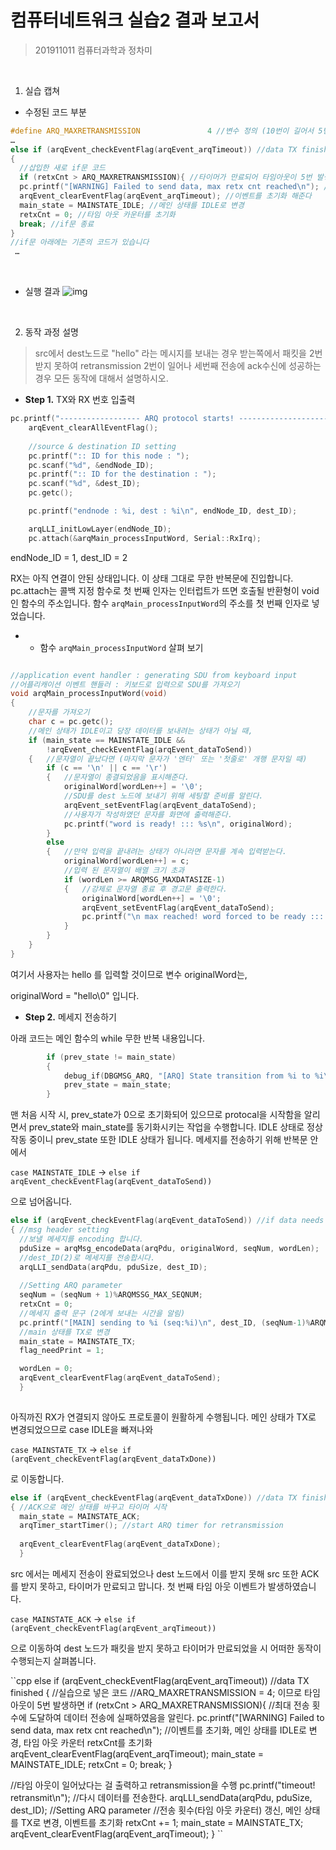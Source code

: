# 컴퓨터네트워크 실습2 결과 보고서

> 201911011 컴퓨터과학과 정차미

<br>

  1. 실습 캡쳐


- 수정된 코드 부분
```cpp
#define ARQ_MAXRETRANSMISSION               4 //변수 정의 (10번이 길어서 5번으로 줄임)
…
else if (arqEvent_checkEventFlag(arqEvent_arqTimeout)) //data TX finished
{
  //삽입한 새로 if문 코드
  if (retxCnt > ARQ_MAXRETRANSMISSION){ //타이머가 만료되어 타임아웃이 5번 발생하였을 때,
  pc.printf("[WARNING] Failed to send data, max retx cnt reached\n"); //경고 메세지를 출력
  arqEvent_clearEventFlag(arqEvent_arqTimeout); //이벤트를 초기화 해준다
  main_state = MAINSTATE_IDLE; //메인 상태를 IDLE로 변경
  retxCnt = 0; //타임 아웃 카운터를 초기화
  break; //if문 종료
}
//if문 아래에는 기존의 코드가 있습니다
 …
```

<br>

- 실행 결과
![img](https://imgur.com/vfl5Gkm.png)

<br>

  2. 동작 과정 설명

> src에서 dest노드로 "hello" 라는 메시지를 보내는 경우 받는쪽에서 패킷을 2번 받지 못하여 retransmission 2번이 일어나 세번째 전송에 ack수신에 성공하는 경우 모든 동작에 대해서 설명하시오.



- **Step 1.** TX와 RX 번호 입출력
```cpp
pc.printf("------------------ ARQ protocol starts! --------------------------\n");
    arqEvent_clearAllEventFlag();
    
    //source & destination ID setting
    pc.printf(":: ID for this node : ");
    pc.scanf("%d", &endNode_ID);
    pc.printf(":: ID for the destination : ");
    pc.scanf("%d", &dest_ID);
    pc.getc();

    pc.printf("endnode : %i, dest : %i\n", endNode_ID, dest_ID);

    arqLLI_initLowLayer(endNode_ID);
    pc.attach(&arqMain_processInputWord, Serial::RxIrq);
```
endNode_ID = 1, dest_ID = 2

RX는 아직 연결이 안된 상태입니다. 이 상태 그대로 무한 반복문에 진입합니다. pc.attach는 콜백 지정 함수로 첫 번째 인자는 인터럽트가 뜨면 호출될 반환형이 void인 함수의 주소입니다. 함수 `arqMain_processInputWord`의 주소를 첫 번째 인자로 넣었습니다.

- - 함수 `arqMain_processInputWord` 살펴 보기
```cpp

//application event handler : generating SDU from keyboard input
//어플리캐이션 이벤트 핸들러 : 키보드로 입력으로 SDU를 가져오기
void arqMain_processInputWord(void)
{
    //문자를 가져오기
    char c = pc.getc();
    //메인 상태가 IDLE이고 당장 데이터를 보내려는 상태가 아닐 때,
    if (main_state == MAINSTATE_IDLE &&
        !arqEvent_checkEventFlag(arqEvent_dataToSend))
    {   //문자열이 끝났다면 (마지막 문자가 '엔터' 또는 '첫줄로' 개행 문자일 때)
        if (c == '\n' || c == '\r')
        {   //문자열이 종결되었음을 표시해준다.
            originalWord[wordLen++] = '\0';
            //SDU를 dest 노드에 보내기 위해 세팅할 준비를 알린다.
            arqEvent_setEventFlag(arqEvent_dataToSend);
            //사용자가 작성하였던 문자를 화면에 출력해준다.
            pc.printf("word is ready! ::: %s\n", originalWord);
        }
        else
        {   //만약 입력을 끝내려는 상태가 아니라면 문자를 계속 입력받는다.
            originalWord[wordLen++] = c;
            //입력 된 문자열이 배열 크기 초과
            if (wordLen >= ARQMSG_MAXDATASIZE-1)
            {   //강제로 문자열 종료 후 경고문 출력한다.
                originalWord[wordLen++] = '\0';
                arqEvent_setEventFlag(arqEvent_dataToSend);
                pc.printf("\n max reached! word forced to be ready :::: %s\n", originalWord);
            }
        }
    }
}

```
여기서 사용자는 hello 를 입력할 것이므로 변수 originalWord는,

originalWord = "hello\0" 입니다.



- **Step 2.** 메세지 전송하기

아래 코드는 메인 함수의 while 무한 반복 내용입니다.
```cpp
        if (prev_state != main_state)
        {
            debug_if(DBGMSG_ARQ, "[ARQ] State transition from %i to %i\n", prev_state, main_state);
            prev_state = main_state;
        }
```
맨 처음 시작 시, prev_state가 0으로 초기화되어 있으므로 protocal을 시작함을 알리면서 prev_state와 main_state를 동기화시키는 작업을 수행합니다. IDLE 상태로 정상 작동 중이니 prev_state 또한 IDLE 상태가 됩니다. 메세지를 전송하기 위해 반복문 안에서 

`case MAINSTATE_IDLE` → `else if arqEvent_checkEventFlag(arqEvent_dataToSend))`

으로 넘어옵니다.

```cpp
else if (arqEvent_checkEventFlag(arqEvent_dataToSend)) //if data needs to be sent (keyboard input)
{ //msg header setting
  //보낼 메세지를 encoding 합니다.
  pduSize = arqMsg_encodeData(arqPdu, originalWord, seqNum, wordLen);
  //dest_ID(2)로 메세지를 전송합시다.
  arqLLI_sendData(arqPdu, pduSize, dest_ID);
  
  //Setting ARQ parameter 
  seqNum = (seqNum + 1)%ARQMSSG_MAX_SEQNUM;
  retxCnt = 0;
  //메세지 출력 문구 (2에게 보내는 시간을 알림)
  pc.printf("[MAIN] sending to %i (seq:%i)\n", dest_ID, (seqNum-1)%ARQMSSG_MAX_SEQNUM);
  //main 상태를 TX로 변경
  main_state = MAINSTATE_TX;
  flag_needPrint = 1;

  wordLen = 0;
  arqEvent_clearEventFlag(arqEvent_dataToSend);
  }
  
```
아직까진 RX가 연결되지 않아도 프로토콜이 원활하게 수행됩니다. 메인 상태가 TX로 변경되었으므로 case IDLE을 빠져나와

`case MAINSTATE_TX` → `else if (arqEvent_checkEventFlag(arqEvent_dataTxDone))`

로 이동합니다.

```cpp
else if (arqEvent_checkEventFlag(arqEvent_dataTxDone)) //data TX finished
{ //ACK으로 메인 상태를 바꾸고 타이머 시작
  main_state = MAINSTATE_ACK;
  arqTimer_startTimer(); //start ARQ timer for retransmission
  
  arqEvent_clearEventFlag(arqEvent_dataTxDone);
  }
```

src 에서는 메세지 전송이 완료되었으나 dest 노드에서 이를 받지 못해 src 또한 ACK를 받지 못하고, 타이머가 만료되고 맙니다. 첫 번째 타임 아웃 이벤트가 발생하였습니다.

`case MAINSTATE_ACK` → `else if (arqEvent_checkEventFlag(arqEvent_arqTimeout))`

으로 이동하여 dest 노드가 패킷을 받지 못하고 타이머가 만료되었을 시 어떠한 동작이 수행되는지 살펴봅니다.

``cpp
else if (arqEvent_checkEventFlag(arqEvent_arqTimeout)) //data TX finished
{ //실습으로 넣은 코드
  //ARQ_MAXRETRANSMISSION = 4; 이므로 타임 아웃이 5번 발생하면
  if (retxCnt > ARQ_MAXRETRANSMISSION){
  //최대 전송 횟수에 도달하여 데이터 전송에 실패하였음을 알린다.
  pc.printf("[WARNING] Failed to send data, max retx cnt reached\n");
  //이벤트를 초기화, 메인 상태를 IDLE로 변경, 타임 아웃 카운터 retxCnt를 초기화
  arqEvent_clearEventFlag(arqEvent_arqTimeout);
  main_state = MAINSTATE_IDLE;
  retxCnt = 0;
  break;
  }
  
  //타임 아웃이 일어났다는 걸 출력하고 retransmission을 수행
  pc.printf("timeout! retransmit\n");
  //다시 데이터를 전송한다.
  arqLLI_sendData(arqPdu, pduSize, dest_ID);
  //Setting ARQ parameter
  //전송 횟수(타임 아웃 카운터) 갱신, 메인 상태를 TX로 변경, 이벤트를 초기화
  retxCnt += 1;
  main_state = MAINSTATE_TX;
  arqEvent_clearEventFlag(arqEvent_arqTimeout);
}
``
